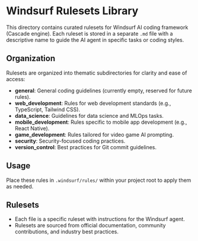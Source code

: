 # Windsurf Rulesets Library

This directory contains curated rulesets for Windsurf AI coding framework (Cascade engine). Each ruleset is stored in a separate `.md` file with a descriptive name to guide the AI agent in specific tasks or coding styles.

## Organization

Rulesets are organized into thematic subdirectories for clarity and ease of access:

- **general**: General coding guidelines (currently empty, reserved for future rules).
- **web_development**: Rules for web development standards (e.g., TypeScript, Tailwind CSS).
- **data_science**: Guidelines for data science and MLOps tasks.
- **mobile_development**: Rules specific to mobile app development (e.g., React Native).
- **game_development**: Rules tailored for video game AI prompting.
- **security**: Security-focused coding practices.
- **version_control**: Best practices for Git commit guidelines.

## Usage
Place these rules in `.windsurf/rules/` within your project root to apply them as needed.

## Rulesets
- Each file is a specific ruleset with instructions for the Windsurf agent.
- Rulesets are sourced from official documentation, community contributions, and industry best practices.
